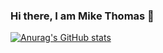 ### Hi there, I am Mike Thomas 👋
[![Anurag's GitHub stats](https://github-readme-stats.vercel.app/api?username=Mikemupararano)](https://github.com/anuraghazra/github-readme-stats)

<!--
**Mikemupararano/Mikemupararano** is a ✨ _special_ ✨ repository because its `README.md` (this file) appears on your GitHub profile.

Here are some ideas to get you started:

- 🔭 I have graduated in Frontend Webdevelopment (March 2024)
- 🌱 I’m currently learning Data Science and graduating on June 30th 2024.
- 
-->

